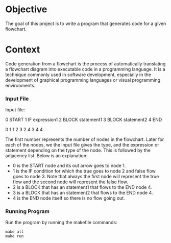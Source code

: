 # Objective 
The goal of this project is to write a program that generates code for a given flowchart.  

# Context
Code generation from a flowchart is the process of automatically translating a flowchart diagram 
into executable code in a programming language. It is a technique commonly used in software 
development, especially in the development of graphical programming languages or visual 
programming environments.  

### Input File
Input file:
 
0 START 
1 IF expression1 
2 BLOCK statement1 
3 BLOCK statement2 
4 END 
 
0 1 
1 2 3 
2 4 
3 4 
4 
 
The first number represents the number of nodes in the flowchart. Later for each of the nodes, we 
the input file gives the type, and the expression or statement depending on the type of the node. 
This is followed by the adjacency list. Below is an explanation:  
- 0 is the START node and its out arrow goes to node 1.  
- 1 is the IF condition for which the true goes to node 2 and false flow goes to node 3. Note 
that always the first node will represent the true flow and the second node will represent 
the false flow.  
- 2 is a BLOCK that has an statement1 that flows to the END node 4.  
- 3 is a BLOCK that has an statement2 that flows to the END node 4.  
- 4 is the END node itself so there is no flow going out. 

### Running Program

Run the program by running the makefile commands:
```console
make all
make run
```